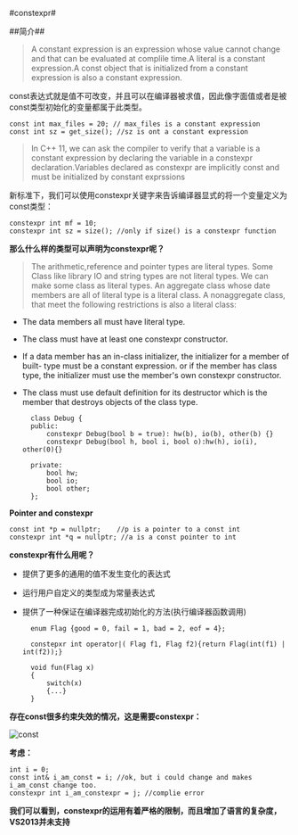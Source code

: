 #constexpr#

##简介##
> A constant expression is an expression whose value cannot change and that can be evaluated at complile time.A literal is a constant expression.A const object that is initialized from a constant expression is also a constant expression.

const表达式就是值不可改变，并且可以在编译器被求值，因此像字面值或者是被const类型初始化的变量都属于此类型。


	const int max_files = 20; // max_files is a constant expression
	const int sz = get_size(); //sz is ont a constant expression


> In C++ 11, we can ask the compiler to verify that a variable is a constant expression by declaring the variable in a constexpr declaration.Variables declared as constexpr are implicitly const and must be initialized by constant exprssions

新标准下，我们可以使用constexpr关键字来告诉编译器显式的将一个变量定义为const类型：

	constexpr int mf = 10; 
	constexpr int sz = size(); //only if size() is a constexpr function

**那么什么样的类型可以声明为constexpr呢？**

> The arithmetic,reference and pointer types are literal types. Some Class like library IO and string types are not literal types. We can make some class as literal types.
An aggregate class whose date members are all of literal type is a literal class. A nonaggregate class, that meet the following restrictions is also a literal class:

* The data members all must have literal type.
* The class must have at least one constexpr constructor.
* If a data member has an in-class initializer, the initializer for a member of built- type must be a constant expression. or if the member has class type, the initializer must use the member's own constexpr constructor.
* The class must use default definition for its destructor which is the member that destroys objects of the class type.


	    class Debug {
	    public:
	    	constexpr Debug(bool b = true): hw(b), io(b), other(b) {}
	    	constexpr Debug(bool h, bool i, bool o):hw(h), io(i), other(0){}
	    
	    private:
	    	bool hw;
	    	bool io;
	    	bool other;
	    };
    
**Pointer  and constexpr**

	const int *p = nullptr;    //p is a pointer to a const int
	constexpr int *q = nullptr; //a is a const pointer to int
	
	
**constexpr有什么用呢？**

* 提供了更多的通用的值不发生变化的表达式
* 运行用户自定义的类型成为常量表达式
* 提供了一种保证在编译器完成初始化的方法(执行编译器函数调用)

		enum Flag {good = 0, fail = 1, bad = 2, eof = 4};
		
		constepxr int operator|( Flag f1, Flag f2){return Flag(int(f1) | int(f2));}
		
		void fun(Flag x)
		{
			switch(x)
			{...}
		}	


**存在const很多约束失效的情况，这是需要constexpr：**

![const](http://p.blog.csdn.net/images/p_blog_csdn_net/hikaliv@gmail.com/576581/o_Capture_thumb_633868356432343750.jpg)

**考虑：**

	int i = 0;
	const int& i_am_const = i; //ok, but i could change and makes i_am_const change too.
	constexpr int i_am_constexpr = j; //complie error

**我们可以看到，constexpr的运用有着严格的限制，而且增加了语言的复杂度，VS2013并未支持**